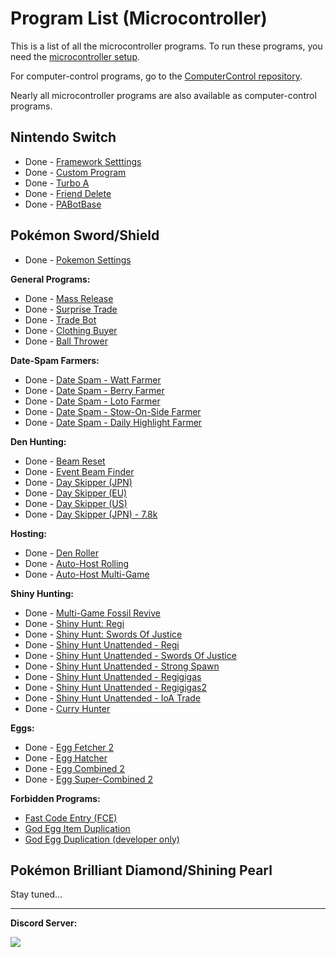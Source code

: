 # Program List (Microcontroller)

This is a list of all the microcontroller programs. To run these programs, you need the [microcontroller setup](/Wiki/Hardware/README.md).

For computer-control programs, go to the [ComputerControl repository](https://github.com/PokemonAutomation/ComputerControl/blob/master/Wiki/Programs/README.md).

Nearly all microcontroller programs are also available as computer-control programs.

## Nintendo Switch

- Done - [Framework Setttings](NintendoSwitch/FrameworkSettings.md)
- Done - [Custom Program](NintendoSwitch/CustomProgram.md)
- Done - [Turbo A](NintendoSwitch/TurboA.md)
- Done - [Friend Delete](NintendoSwitch/FriendDelete.md)
- Done - [PABotBase](NintendoSwitch/PABotBase.md)

## Pokémon Sword/Shield

- Done - [Pokemon Settings](PokemonSwSh/PokemonSettings.md)

**General Programs:**
- Done - [Mass Release](PokemonSwSh/MassRelease.md)
- Done - [Surprise Trade](PokemonSwSh/SurpriseTrade.md)
- Done - [Trade Bot](PokemonSwSh/TradeBot.md)
- Done - [Clothing Buyer](PokemonSwSh/ClothingBuyer.md)
- Done - [Ball Thrower](PokemonSwSh/BallThrower.md)

**Date-Spam Farmers:**
- Done - [Date Spam - Watt Farmer](PokemonSwSh/DateSpam-WattFarmer.md)
- Done - [Date Spam - Berry Farmer](PokemonSwSh/DateSpam-BerryFarmer.md)
- Done - [Date Spam - Loto Farmer](PokemonSwSh/DateSpam-LotoFarmer.md)
- Done - [Date Spam - Stow-On-Side Farmer](PokemonSwSh/DateSpam-StowOnSideFarmer.md)
- Done - [Date Spam - Daily Highlight Farmer](PokemonSwSh/DateSpam-DailyHighlightFarmer.md)

**Den Hunting:**
- Done - [Beam Reset](PokemonSwSh/BeamReset.md)
- Done - [Event Beam Finder](PokemonSwSh/EventBeamFinder.md)
- Done - [Day Skipper (JPN)](PokemonSwSh/DaySkipperJPN.md)
- Done - [Day Skipper (EU)](PokemonSwSh/DaySkipperEU.md)
- Done - [Day Skipper (US)](PokemonSwSh/DaySkipperUS.md)
- Done - [Day Skipper (JPN) - 7.8k](PokemonSwSh/DaySkipperJPN-7.8k.md)

**Hosting:**
- Done - [Den Roller](PokemonSwSh/DenRoller.md)
- Done - [Auto-Host Rolling](PokemonSwSh/AutoHost-Rolling.md)
- Done - [Auto-Host Multi-Game](PokemonSwSh/AutoHost-MultiGame.md)

**Shiny Hunting:**
- Done - [Multi-Game Fossil Revive](PokemonSwSh/MultiGameFossil.md)
- Done - [Shiny Hunt: Regi](PokemonSwSh/ShinyHunt-Regi.md)
- Done - [Shiny Hunt: Swords Of Justice](PokemonSwSh/ShinyHunt-SwordsOfJustice.md)
- Done - [Shiny Hunt Unattended - Regi](PokemonSwSh/ShinyHuntUnattended-Regi.md)
- Done - [Shiny Hunt Unattended - Swords Of Justice](PokemonSwSh/ShinyHuntUnattended-SwordsOfJustice.md)
- Done - [Shiny Hunt Unattended - Strong Spawn](PokemonSwSh/ShinyHuntUnattended-StrongSpawn.md)
- Done - [Shiny Hunt Unattended - Regigigas](PokemonSwSh/ShinyHuntUnattended-Regigigas.md)
- Done - [Shiny Hunt Unattended - Regigigas2](PokemonSwSh/ShinyHuntUnattended-Regigigas2.md)
- Done - [Shiny Hunt Unattended - IoA Trade](PokemonSwSh/ShinyHuntUnattended-IoATrade.md)
- Done - [Curry Hunter](PokemonSwSh/CurryHunter.md)

**Eggs:**
- Done - [Egg Fetcher 2](PokemonSwSh/EggFetcher2.md)
- Done - [Egg Hatcher](PokemonSwSh/EggHatcher.md)
- Done - [Egg Combined 2](PokemonSwSh/EggCombined2.md)
- Done - [Egg Super-Combined 2](PokemonSwSh/EggSuperCombined2.md)

**Forbidden Programs:**
- [Fast Code Entry (FCE)](PokemonSwSh/FastCodeEntry.md)
- [God Egg Item Duplication](PokemonSwSh/GodEggItemDupe.md)
- [God Egg Duplication (developer only)](PokemonSwSh/GodEggDuplication.md)


## Pokémon Brilliant Diamond/Shining Pearl

Stay tuned...


<hr>

**Discord Server:** 

[<img src="https://canary.discordapp.com/api/guilds/695809740428673034/widget.png?style=banner2">](https://discord.gg/cQ4gWxN)


